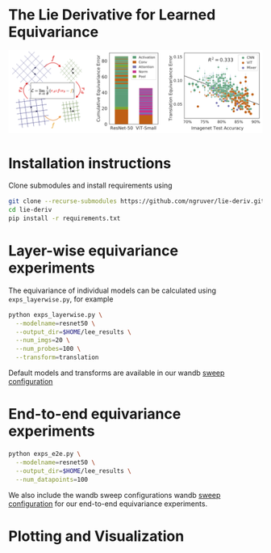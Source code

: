 # The Lie Derivative for Learned Equivariance
<p align="center">
  <img src="/assets/title_figure.png" width=900>
</p>

# Installation instructions

Clone submodules and install requirements using
```bash
git clone --recurse-submodules https://github.com/ngruver/lie-deriv.git
cd lie-deriv
pip install -r requirements.txt
```

# Layer-wise equivariance experiments

The equivariance of individual models can be calculated using `exps_layerwise.py`, for example 
```bash
python exps_layerwise.py \
  --modelname=resnet50 \
  --output_dir=$HOME/lee_results \
  --num_imgs=20 \
  --num_probes=100 \
  --transform=translation 
```
Default models and transforms are available in our wandb [sweep configuration](https://github.com/ngruver/lie-deriv/blob/main/sweep_configs/e2e_configs.py)

# End-to-end equivariance experiments

```bash
python exps_e2e.py \
  --modelname=resnet50 \
  --output_dir=$HOME/lee_results \
  --num_datapoints=100 
```
We also include the wandb sweep configurations wandb [sweep configuration](https://github.com/ngruver/lie-deriv/blob/main/sweep_configs/e2e_configs.py) for our end-to-end equivariance experiments. 

# Plotting and Visualization

